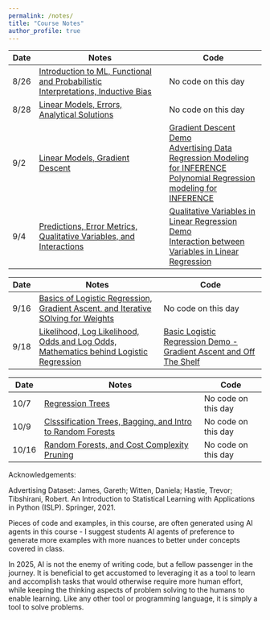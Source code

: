 ```yaml
---
permalink: /notes/
title: "Course Notes"
author_profile: true
---
```




| Date  | Notes                                                                                          | Code           |
|-------|------------------------------------------------------------------------------------------------|----------------|
| 8/26  | [Introduction to ML, Functional and Probabilistic Interpretations, Inductive Bias](https://drive.google.com/file/d/1JZD7IAqpiv-Tq7ckaTVZdL5Nw4efp9cB/view?usp=sharing)| No code on this day |
| 8/28  | [Linear Models, Errors, Analytical Solutions](https://drive.google.com/file/d/1V46_ve20u8a82TPQNHO_ThuCrCOKiVxC/view?usp=sharing)| No code on this day |
| 9/2  | [Linear Models, Gradient Descent](https://drive.google.com/file/d/102bkqJLrXkOe9y5gjkw8SkuepVbGsgGJ/view?usp=sharing) | [Gradient Descent Demo](https://colab.research.google.com/drive/1wEjeh8_MZyvb4o5mdLXlZfpa4UEV9gSc?usp=sharing)<br> [Advertising Data Regression Modeling for INFERENCE](https://colab.research.google.com/drive/10wZZPwJpsGCjnbxn0XJpLHZgRfIksU76?usp=sharing) <br> [Polynomial Regression modeling for INFERENCE](https://colab.research.google.com/drive/13ZdKaftMxv704YhWGZxSsIP0ecikpCjk?usp=sharing)
| 9/4  | [Predictions, Error Metrics, Qualitative Variables, and Interactions](https://drive.google.com/file/d/19-SmfjXB9x7VEOwBLFBIWMG28V1Rv9O8/view?usp=sharing) | [Qualitative Variables in Linear Regression Demo](https://colab.research.google.com/drive/1VLS3iwfriVoxSqYsUDM-Fi525jmxDDdo?usp=sharing) <br> [Interaction between Variables in Linear Regression](https://colab.research.google.com/drive/1Y8Vrl5brz9biZTjdqNH9vzufUMsVyMBI?usp=sharing)


| Date  | Notes                                                                                          | Code           |
|-------|------------------------------------------------------------------------------------------------|----------------|
| 9/16  | [Basics of Logistic Regression, Gradient Ascent, and Iterative SOlving for Weights](https://drive.google.com/file/d/1JrWCp6Ln6XQAn2pIWh-brZS8dgZ5ZIJA/view?usp=sharing)| No code on this day |
| 9/18  | [Likelihood, Log Likelihood, Odds and Log Odds, Mathematics behind Logistic Regression](https://drive.google.com/file/d/1tJBrV4Rz5toQF4tQHNW52LMZGxcAPyOX/view?usp=sharing)| [Basic Logistic Regression Demo - Gradient Ascent and Off The Shelf](https://colab.research.google.com/drive/1I61wjsMI9d1ekp8gOyKOVz1cH6N4KC2P?usp=sharing) |

| Date  | Notes                                                                                          | Code           |
|-------|------------------------------------------------------------------------------------------------|----------------|
| 10/7  | [Regression Trees](https://drive.google.com/file/d/1aHJsC6_Jk5UPQvefzaL21MLnSprI8432/view?usp=sharing)| No code on this day |
| 10/9  | [Clsssification Trees, Bagging, and Intro to Random Forests](https://drive.google.com/file/d/1bIUSKlZ6Z-L5jv4EMmEsm78CRAc4d3p8/view?usp=sharing)| No code on this day |
| 10/16 | [Random Forests, and Cost Complexity Pruning ](https://drive.google.com/file/d/1e3GYXX7JkSYIVkL7DzSvGhtsS-iZntFy/view?usp=sharing)| No code on this day |









Acknowledgements: 

Advertising Dataset: James, Gareth; Witten, Daniela; Hastie, Trevor; Tibshirani, Robert. An Introduction to Statistical Learning with Applications in Python (ISLP). Springer, 2021.

Pieces of code and examples, in this course, are often generated using AI agents in this course  - I suggest students AI agents of preference to generate more examples with more nuances to better under concepts covered in class. 

In 2025, AI is not the enemy of writing code, but a fellow passenger in the journey. It is beneficial to get accustomed to leveraging it as a tool to learn and accomplish tasks that would otherwise require more human effort, while keeping the thinking aspects of problem solving to the humans to enable learning. Like any other tool or programming language, it is simply a tool to solve problems.
